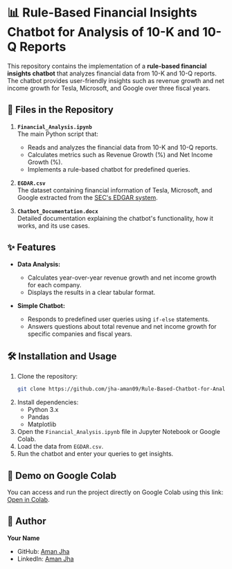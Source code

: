 # 📊 Rule-Based Financial Insights Chatbot for Analysis of 10-K and 10-Q Reports

This repository contains the implementation of a **rule-based financial insights chatbot** that analyzes financial data from 10-K and 10-Q reports. The chatbot provides user-friendly insights such as revenue growth and net income growth for Tesla, Microsoft, and Google over three fiscal years.


## 📁 Files in the Repository

1. **`Financial_Analysis.ipynb`**  
   The main Python script that:
   - Reads and analyzes the financial data from 10-K and 10-Q reports.
   - Calculates metrics such as Revenue Growth (%) and Net Income Growth (%).
   - Implements a rule-based chatbot for predefined queries.

2. **`EGDAR.csv`**  
   The dataset containing financial information of Tesla, Microsoft, and Google extracted from the [SEC's EDGAR system](https://www.sec.gov/edgar/search/).

3. **`Chatbot_Documentation.docx`**  
   Detailed documentation explaining the chatbot's functionality, how it works, and its use cases.


## ✨ Features

- **Data Analysis:**
  - Calculates year-over-year revenue growth and net income growth for each company.
  - Displays the results in a clear tabular format.

- **Simple Chatbot:**
  - Responds to predefined user queries using `if-else` statements.
  - Answers questions about total revenue and net income growth for specific companies and fiscal years.


## 🛠️ Installation and Usage

1. Clone the repository:
   ```bash
   git clone https://github.com/jha-aman09/Rule-Based-Chatbot-for-Analysis-of-10-K-and-10-Q-Reports.git
   ```
2. Install dependencies:
   - Python 3.x
   - Pandas
   - Matplotlib
3. Open the `Financial_Analysis.ipynb` file in Jupyter Notebook or Google Colab.
4. Load the data from `EGDAR.csv`.
5. Run the chatbot and enter your queries to get insights.


## 🚀 Demo on Google Colab

You can access and run the project directly on Google Colab using this link: [Open in Colab](https://colab.research.google.com/drive/19BYNtFqNVfmPxU-xzICHnmEeZRapuoHc?usp=sharing).


## 👤 Author

**Your Name**  
- GitHub: [Aman Jha](https://github.com/jha-aman09)  
- LinkedIn: [Aman Jha](https://www.linkedin.com/in/aman--jha) 

